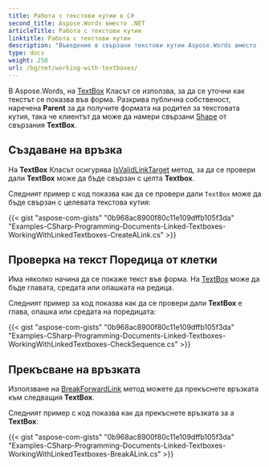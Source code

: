 ```yaml
---
title: Работа с текстови кутии в C#
second_title: Aspose.Words вместо .NET
articleTitle: Работа с текстови кутии
linktitle: Работа с текстови кутии
description: "Въведение в свързани текстови кутии Aspose.Words вместо .NET."
type: docs
weight: 250
url: /bg/net/working-with-textboxes/
---
```


В Aspose.Words, на [TextBox](https://reference.aspose.com/words/net/aspose.words.drawing/textbox/) Класът се използва, за да се уточни как текстът се показва във форма. Разкрива публична собственост, наречена **Parent** за да получите формата на родител за текстовата кутия, така че клиентът да може да намери свързани [Shape](https://reference.aspose.com/words/net/aspose.words.drawing/shape/) от свързания **TextBox**.

## Създаване на връзка

На **TextBox** Класът осигурява [IsValidLinkTarget](https://reference.aspose.com/words/net/aspose.words.drawing/textbox/isvalidlinktarget/) метод, за да се провери дали **TextBox** може да бъде свързан с целта **Textbox**.

Следният пример с код показва как да се провери дали `TextBox` може да бъде свързан с целевата текстова кутия:

{{< gist "aspose-com-gists" "0b968ac8900f80c11e109dffb105f3da" "Examples-CSharp-Programming-Documents-Linked-Textboxes-WorkingWithLinkedTextboxes-CreateALink.cs" >}}

## Проверка на текст Поредица от клетки

Има няколко начина да се покаже текст във форма. На [TextBox](https://reference.aspose.com/words/net/aspose.words.drawing/shape/textbox/) може да бъде главата, средата или опашката на редица.

Следният пример за код показва как да се провери дали **TextBox** е глава, опашка или средата на поредицата:

{{< gist "aspose-com-gists" "0b968ac8900f80c11e109dffb105f3da" "Examples-CSharp-Programming-Documents-Linked-Textboxes-WorkingWithLinkedTextboxes-CheckSequence.cs" >}}

## Прекъсване на връзката

Използване на [BreakForwardLink](https://reference.aspose.com/words/net/aspose.words.drawing/textbox/breakforwardlink/) метод можете да прекъснете връзката към следващия **TextBox**.

Следният пример с код показва как да прекъснете връзката за a **TextBox**:

{{< gist "aspose-com-gists" "0b968ac8900f80c11e109dffb105f3da" "Examples-CSharp-Programming-Documents-Linked-Textboxes-WorkingWithLinkedTextboxes-BreakALink.cs" >}}
